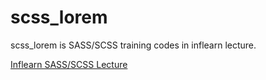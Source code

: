 # scss_lorem
scss_lorem is SASS/SCSS training codes in inflearn lecture.

[Inflearn SASS/SCSS Lecture](https://www.inflearn.com/course/css%EC%97%90-%EB%82%A0%EA%B0%9C%EB%A5%BC-%EB%8B%AC%EC%95%84%EC%A3%BC%EB%8A%94-sass-scss/dashboard)
